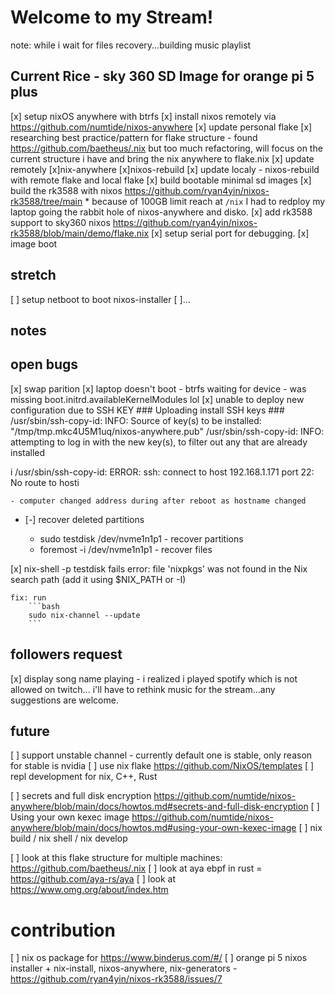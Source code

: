 # Welcome to my Stream!

note: while i wait for files recovery...building music playlist

## Current Rice - sky 360 SD Image for orange pi 5 plus
[x] setup nixOS anywhere with btrfs
[x] install nixos remotely via https://github.com/numtide/nixos-anywhere
[x] update personal flake
    [x] researching best practice/pattern for flake structure - found https://github.com/baetheus/.nix but too much refactoring, will focus on the current structure i have and bring the nix anywhere to flake.nix
    [x] update remotely 
    [x]nix-anywhere
    [x]nixos-rebuild
[x] update localy - nixos-rebuild with remote flake and local flake
[x] build bootable minimal sd images
    [x] build the rk3588 with nixos 
        https://github.com/ryan4yin/nixos-rk3588/tree/main
        * because of 100GB limit reach at `/nix` I had to redploy my laptop going the rabbit hole of nixos-anywhere and disko. 
    [x] add rk3588 support to sky360 nixos
        https://github.com/ryan4yin/nixos-rk3588/blob/main/demo/flake.nix
        [x] setup serial port for debugging.
        [x] image boot

## stretch
[ ] setup netboot to boot nixos-installer 
[ ]...

## notes

## open bugs

[x] swap parition
[x] laptop doesn't boot - btrfs waiting for device
    - was missing boot.initrd.availableKernelModules lol
[x] unable to deploy new configuration due to SSH KEY 
    ### Uploading install SSH keys ###
	/usr/sbin/ssh-copy-id: INFO: Source of key(s) to be installed: "/tmp/tmp.mkc4U5M1uq/nixos-anywhere.pub"
	/usr/sbin/ssh-copy-id: INFO: attempting to log in with the new key(s), to filter out any that are already installed

i	/usr/sbin/ssh-copy-id: ERROR: ssh: connect to host 192.168.1.171 port 22: No route to hosti

	- computer changed address during after reboot as hostname changed

- [-] recover deleted partitions

    - sudo testdisk /dev/nvme1n1p1 - recover partitions
    - foremost -i /dev/nvme1n1p1 - recover files


[x] nix-shell -p testdisk fails 
    error: file 'nixpkgs' was not found in the Nix search path (add it using $NIX_PATH or -I)

    fix: run 
        ```bash
        sudo nix-channel --update
        ```

## followers request

[x] display song name playing - i realized i played spotify which is not allowed on twitch... i'll have to rethink music for the stream...any suggestions are welcome. 

## future

[ ] support unstable channel - currently default one is stable, only reason for stable is nvidia
[ ] use nix flake https://github.com/NixOS/templates
[ ] repl development for nix, C++, Rust

[ ] secrets and full disk encryption
    https://github.com/numtide/nixos-anywhere/blob/main/docs/howtos.md#secrets-and-full-disk-encryption
[ ] Using your own kexec image
    https://github.com/numtide/nixos-anywhere/blob/main/docs/howtos.md#using-your-own-kexec-image
[ ] nix build / nix shell / nix develop

[ ] look at this flake structure for multiple machines: https://github.com/baetheus/.nix
[ ] look at aya ebpf in rust = https://github.com/aya-rs/aya
[ ] look at https://www.omg.org/about/index.htm

# contribution

[ ] nix os package for https://www.binderus.com/#/ 
[ ] orange pi 5 nixos installer + nix-install, nixos-anywhere, nix-generators - https://github.com/ryan4yin/nixos-rk3588/issues/7

